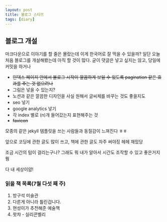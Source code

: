 ```yaml
---
layout: post
title: 블로그 스타뜨
tags: [diary]
---
```

## 블로그 개설
마크다운으로 이야기를 할 줄은 몰랐는데 이게 한국어로 잘 먹을 수 있을까?
일단 오늘 처음 블로그를 개설해봤는데 아직 할 것이 많다. 굳이 댓글은 넣고 싶지는 않고,
당일에 커밋을 하거나 
* <del>인덱스 페이지 안에서 블로그 시작이 깔끔하게 보일 수 있도록 pagination 같은 효과를 주는 것 없으려나</del>
* 그림은 넣을 수 있는지?
* 노션과 같은 깔끔한 디자인을 사실 원해서 글씨체를 바꾸는 것도 좋을지도
* seo 넣기
* google analytics 넣기
* 각 index 별로 (n)개 들어갔는지 표현해주는 것
* <del>favicon</del>

모종의 같은 jekyll 템플릿을 쓰는 사람들과 동질감이 느껴진다 ㅎㅎ

앞으로 코딩에 관한 글도 많이 쓰고, 책에 관한 글도 자주 써야징 헤헤 재밌당

조금 시간의 텀이 걸리는구나? 그래도 뭐 내가 알아서 시간도 조작할 수 있고 좋은거지 뭥

다 내 세상이얌!

### 읽을 책 목록(7월 다섯 째 주)
1. 방구석 미술관
2. 다른게 아니라 틀린겁니다.
3. 현성이가 추천해준 예술책
4. 왓챠 - 실리콘벨리